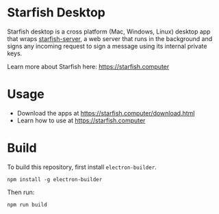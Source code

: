 # Starfish Desktop

Starfish desktop is a cross platform (Mac, Windows, Linux) desktop app that wraps [starfish-server](https://github.com/sobachef/starfish-server), a web server that runs in the background and signs any incoming request to sign a message using its internal private keys.

Learn more about Starfish here: https://starfish.computer

# Usage

- Download the apps at https://starfish.computer/download.html
- Learn how to use at https://starfish.computer

# Build

To build this repository, first install `electron-builder`.

```
npm install -g electron-builder
```

Then run:

```
npm run build
```
